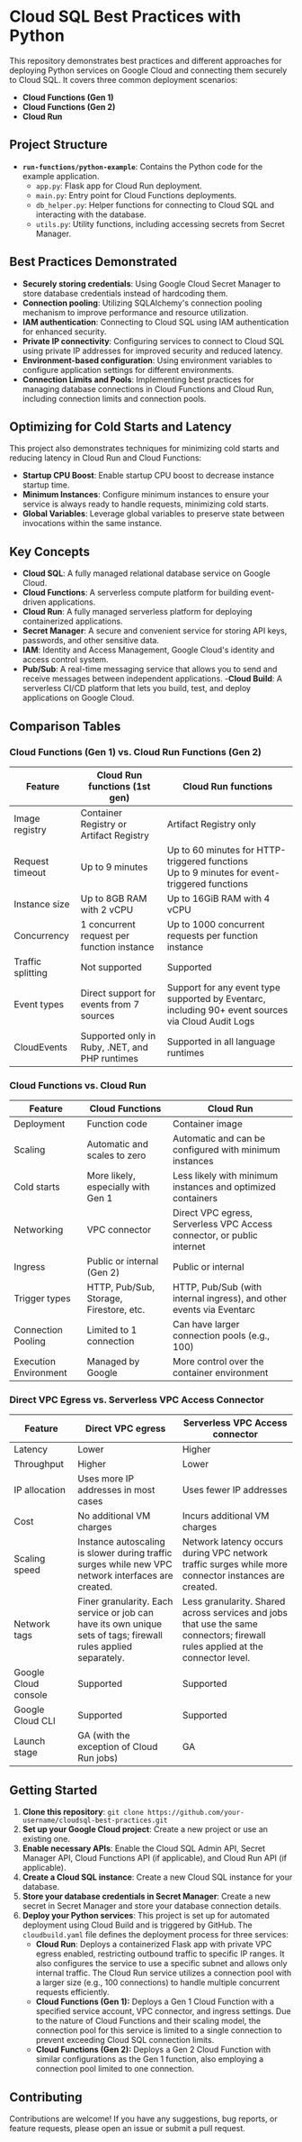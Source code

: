 # Cloud SQL Best Practices with Python

This repository demonstrates best practices and different approaches for deploying Python services on Google Cloud and connecting them securely to Cloud SQL. It covers three common deployment scenarios:

- **Cloud Functions (Gen 1)**
- **Cloud Functions (Gen 2)**
- **Cloud Run**

## Project Structure

- **`run-functions/python-example`**: Contains the Python code for the example application.
  - `app.py`: Flask app for Cloud Run deployment.
  - `main.py`: Entry point for Cloud Functions deployments.
  - `db_helper.py`: Helper functions for connecting to Cloud SQL and interacting with the database.
  - `utils.py`: Utility functions, including accessing secrets from Secret Manager.

## Best Practices Demonstrated

- **Securely storing credentials**: Using Google Cloud Secret Manager to store database credentials instead of hardcoding them.
- **Connection pooling**: Utilizing SQLAlchemy's connection pooling mechanism to improve performance and resource utilization.
- **IAM authentication**: Connecting to Cloud SQL using IAM authentication for enhanced security.
- **Private IP connectivity**: Configuring services to connect to Cloud SQL using private IP addresses for improved security and reduced latency.
- **Environment-based configuration**: Using environment variables to configure application settings for different environments.
- **Connection Limits and Pools**: Implementing best practices for managing database connections in Cloud Functions and Cloud Run, including connection limits and connection pools.

## Optimizing for Cold Starts and Latency

This project also demonstrates techniques for minimizing cold starts and reducing latency in Cloud Run and Cloud Functions:
- **Startup CPU Boost**: Enable startup CPU boost to decrease instance startup time.
- **Minimum Instances**: Configure minimum instances to ensure your service is always ready to handle requests, minimizing cold starts.
- **Global Variables**: Leverage global variables to preserve state between invocations within the same instance.

## Key Concepts

- **Cloud SQL**: A fully managed relational database service on Google Cloud.
- **Cloud Functions**: A serverless compute platform for building event-driven applications.
- **Cloud Run**: A fully managed serverless platform for deploying containerized applications.
- **Secret Manager**: A secure and convenient service for storing API keys, passwords, and other sensitive data.
- **IAM**: Identity and Access Management, Google Cloud's identity and access control system.
- **Pub/Sub**: A real-time messaging service that allows you to send and receive messages between independent applications.
-**Cloud Build**: A serverless CI/CD platform that lets you build, test, and deploy applications on Google Cloud.

## Comparison Tables


### Cloud Functions (Gen 1) vs. Cloud Run Functions (Gen 2)

| Feature | Cloud Run functions (1st gen) | Cloud Run functions |
|---|---|---|
| Image registry | Container Registry or Artifact Registry | Artifact Registry only |
| Request timeout | Up to 9 minutes | Up to 60 minutes for HTTP-triggered functions<br>Up to 9 minutes for event-triggered functions |
| Instance size | Up to 8GB RAM with 2 vCPU | Up to 16GiB RAM with 4 vCPU |
| Concurrency | 1 concurrent request per function instance | Up to 1000 concurrent requests per function instance |
| Traffic splitting | Not supported | Supported |
| Event types | Direct support for events from 7 sources | Support for any event type supported by Eventarc, including 90+ event sources via Cloud Audit Logs |
| CloudEvents | Supported only in Ruby, .NET, and PHP runtimes | Supported in all language runtimes |

### Cloud Functions vs. Cloud Run

| Feature | Cloud Functions | Cloud Run |
|---|---|---|
| Deployment | Function code | Container image |
| Scaling | Automatic and scales to zero | Automatic and can be configured with minimum instances |
| Cold starts | More likely, especially with Gen 1 | Less likely with minimum instances and optimized containers |
| Networking | VPC connector | Direct VPC egress, Serverless VPC Access connector, or public internet |
| Ingress | Public or internal (Gen 2) | Public or internal |
| Trigger types | HTTP, Pub/Sub, Storage, Firestore, etc. | HTTP, Pub/Sub (with internal ingress), and other events via Eventarc |
| Connection Pooling | Limited to 1 connection | Can have larger connection pools (e.g., 100) |
| Execution Environment | Managed by Google | More control over the container environment |

### Direct VPC Egress vs. Serverless VPC Access Connector

| Feature | Direct VPC egress | Serverless VPC Access connector |
|---|---|---|
| Latency | Lower | Higher |
| Throughput | Higher | Lower |
| IP allocation | Uses more IP addresses in most cases | Uses fewer IP addresses |
| Cost | No additional VM charges | Incurs additional VM charges |
| Scaling speed | Instance autoscaling is slower during traffic surges while new VPC network interfaces are created. | Network latency occurs during VPC network traffic surges while more connector instances are created. |
| Network tags | Finer granularity. Each service or job can have its own unique sets of tags; firewall rules applied separately. | Less granularity. Shared across services and jobs that use the same connectors; firewall rules applied at the connector level. |
| Google Cloud console | Supported | Supported |
| Google Cloud CLI | Supported | Supported |
| Launch stage | GA (with the exception of Cloud Run jobs) | GA |

## Getting Started

1. **Clone this repository**: `git clone https://github.com/your-username/cloudsql-best-practices.git`
2. **Set up your Google Cloud project**: Create a new project or use an existing one.
3. **Enable necessary APIs**: Enable the Cloud SQL Admin API, Secret Manager API, Cloud Functions API (if applicable), and Cloud Run API (if applicable).
4. **Create a Cloud SQL instance**: Create a new Cloud SQL instance for your database.
5. **Store your database credentials in Secret Manager**: Create a new secret in Secret Manager and store your database connection details.
6. **Deploy your Python services**: This project is set up for automated deployment using Cloud Build and is triggered by GitHub. The `cloudbuild.yaml` file defines the deployment process for three services:
    - **Cloud Run**: Deploys a containerized Flask app with private VPC egress enabled, restricting outbound traffic to specific IP ranges. It also configures the service to use a specific subnet and allows only internal traffic. The Cloud Run service utilizes a connection pool with a larger size (e.g., 100 connections) to handle multiple concurrent requests efficiently.
    - **Cloud Functions (Gen 1):** Deploys a Gen 1 Cloud Function with a specified service account, VPC connector, and ingress settings. Due to the nature of Cloud Functions and their scaling model, the connection pool for this service is limited to a single connection to prevent exceeding Cloud SQL connection limits.
    - **Cloud Functions (Gen 2):** Deploys a Gen 2 Cloud Function with similar configurations as the Gen 1 function, also employing a connection pool limited to one connection.

## Contributing

Contributions are welcome! If you have any suggestions, bug reports, or feature requests, please open an issue or submit a pull request.
